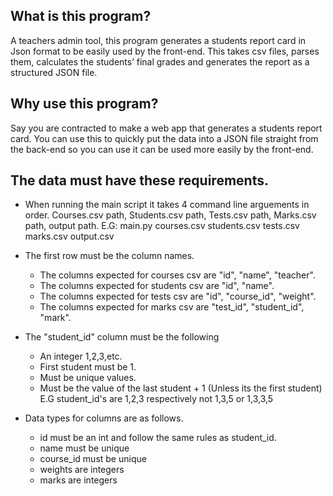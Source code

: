 ## What is this program?
A teachers admin tool, this program generates a students report card in Json format to be easily used by the front-end. This takes csv files, parses them, calculates the students’ final grades and generates the report as a structured JSON file.
## Why use this program?
Say you are contracted to make a web app that generates a students report card. You can use this to quickly put the data into a JSON file straight from the back-end so you can use it can be used more easily by the front-end.
## The data must have these requirements.
* When running the main script it takes 4 command line arguements in order. Courses.csv path, Students.csv path, Tests.csv path, Marks.csv path, output path.
E.G: main.py courses.csv students.csv tests.csv marks.csv output.csv

* The first row must be the column names.
    * The columns expected for courses csv are "id", "name", "teacher".
    * The columns expected for students csv are "id", "name".
    * The columns expected for tests csv are "id", "course_id", "weight".
    * The columns expected for marks csv are "test_id", "student_id", "mark".

* The "student_id" column must be the following
    * An integer 1,2,3,etc.
    * First student must be 1.
    * Must be unique values.
    * Must be the value of the last student + 1 (Unless its the first student) 
    E.G student_id's are 1,2,3 respectively not 1,3,5 or 1,3,3,5

* Data types for columns are as follows.
    * id must be an int and follow the same rules as student_id.
    * name must be unique 
    * course_id must be unique
    * weights are integers
    * marks are integers
